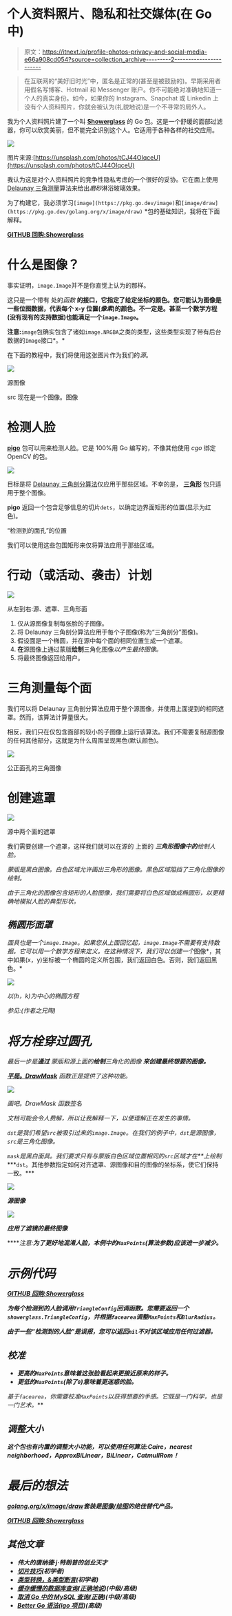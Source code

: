 # 个人资料照片、隐私和社交媒体(在 Go 中)

> 原文：<https://itnext.io/profile-photos-privacy-and-social-media-e66a908cd054?source=collection_archive---------2----------------------->

> 在互联网的“美好旧时光”中，匿名是正常的(甚至是被鼓励的)。早期采用者用假名写博客、Hotmail 和 Messenger 账户。你不可能绝对准确地知道一个人的真实身份。如今，如果你的 Instagram、Snapchat 或 Linkedin 上没有个人资料照片，你就会被认为(礼貌地说)是一个不寻常的局外人。

我为个人资料照片建了一个叫 [**Showerglass**](https://github.com/rocketlaunchr/showerglass) 的 Go 包。这是一个舒缓的面部过滤器，你可以欣赏美丽，但不能完全识别这个人。它适用于各种各样的社交应用。

![](img/24c384dbd03b5220d5aae70d0430c4a9.png)

图片来源:[https://unsplash.com/photos/tCJ44OIqceU](https://unsplash.com/photos/tCJ44OIqceU)

我认为这是对个人资料照片的竞争性隐私考虑的一个很好的妥协。它在面上使用 [Delaunay 三角测量](https://en.wikipedia.org/wiki/Delaunay_triangulation)算法来给出*磨砂*淋浴玻璃效果。

为了构建它，我必须学习`[image](https://pkg.go.dev/image)`和`[image/draw](https://pkg.go.dev/golang.org/x/image/draw)` *包的基础知识，我将在下面解释。

[**GITHUB 回购:Showerglass**](https://github.com/rocketlaunchr/showerglass)

# 什么是图像？

事实证明，`image.Image`并不是你直觉上认为的那样。

这只是一个带有 处的*函数* **的接口，它指定了给定坐标的颜色。您可能认为图像是一些位图数据，代表每个 x-y 位置(*像素*)的颜色。**不一定是**。甚至一个数学方程(没有现有的支持数据)也能满足一个`image.Image`。**

**注意:**`image`包确实包含了诸如`image.NRGBA`之类的类型，这些类型实现了带有后台数据的`Image`接口*。*

在下面的教程中，我们将使用这张图片作为我们的*源*。

![](img/b6ef692f63bd1bbf79013308c63bedbf.png)

源图像

src 现在是一个图像。图像

# 检测人脸

[**pigo**](https://github.com/esimov/pigo) 包可以用来检测人脸。它是 100%用 Go 编写的，不像其他使用 *cgo* 绑定 OpenCV 的包。

![](img/5c10cab685f605052468b9d10c0891d5.png)

目标是将 [Delaunay 三角剖分算法](https://en.wikipedia.org/wiki/Delaunay_triangulation)仅应用于那些区域。不幸的是， [**三角形**](https://github.com/esimov/triangle) 包只适用于整个图像。

**pigo** 返回一个包含足够信息的切片`dets`，以确定边界面矩形的位置(显示为红色)。

“检测到的面孔”的位置

我们可以使用这些包围矩形来仅将算法应用于那些区域。

# 行动（或活动、袭击）计划

![](img/0e555322121a5817add7cca252ce17ba.png)

从左到右:源、遮罩、三角形面

1.  仅从源图像复制每张脸的子图像。
2.  将 Delaunay 三角剖分算法应用于每个子图像(称为“三角剖分”图像)。
3.  假设面是一个椭圆，并在源中每个面的相同位置生成一个遮罩。
4.  **在**源图像上通过蒙版**绘制**三角化图像*以产生最终图像。*
5.  将最终图像返回给用户。

# 三角测量每个面

我们可以将 Delaunay 三角剖分算法应用于整个源图像，并使用上面提到的相同遮罩。然而，该算法计算量很大。

相反，我们只在仅包含面部的较小的子图像上运行该算法。我们不需要复制源图像的任何其他部分，这就是为什么周围呈现黑色(默认颜色)。

![](img/e20367427e099675c1db2302a7ff279e.png)

公正面孔的三角图像

# 创建遮罩

![](img/abcd5b260a1ce799a1234b0e1ebd924b.png)

源中两个面的遮罩

我们需要创建一个遮罩，这样我们就可以在源的 上面的 ***三角形图像中的****绘制人脸。*

*蒙版是黑白图像。白色区域允许画出三角形的图像。黑色区域阻挡了三角化图像的绘制。*

*由于三角化的图像包含矩形的人脸图像，我们需要将白色区域做成椭圆形，以更精确地模拟人脸的典型形状。*

## *椭圆形面罩*

*面具也是一个`image.Image`。如果您从上面回忆起，`image.Image`不需要有支持数据。它可以用一个数学方程来定义。在这种情况下，我们可以创建一个*图像*，其中如果(x，y)坐标被一个椭圆的定义所包围，我们返回白色。否则，我们返回黑色。*

*![](img/0768f6dcbd7e2106992a9a393cc552ce.png)*

*以(h，k)为中心的椭圆方程*

*参见:(作者之兄陶)*

# *将方栓穿过圆孔*

*最后一步是**通过** 蒙版和源上面的**绘制**三角化的图像 ***来创建最终想要的图像。****

*[**平局。DrawMask**](https://pkg.go.dev/golang.org/x/image/draw#DrawMask) 函数正是提供了这种功能。*

*![](img/c98ec81d98cc65c967ba8732c8cf65a3.png)*

*画吧。DrawMask 函数签名*

*文档可能会令人费解，所以让我解释一下，以便理解正在发生的事情。*

*`dst`是我们希望`src`被吸引过来的`image.Image`。在我们的例子中，`dst`是源图像，`src`是三角化图像。*

*`mask`是黑白面具。我们要求只有与蒙版白色区域位置相同的`src`区域才在**上绘制****`dst`。其他参数指定如何对齐遮罩、源图像和目的图像的坐标系，使它们保持一致。***

***![](img/b6ef692f63bd1bbf79013308c63bedbf.png)***

***源图像***

***![](img/e1c30aa0b691fc93bdcb046ada91a8a5.png)***

***应用了滤镜的最终图像***

*****注意:**为了更好地混淆人脸，本例中的`MaxPoints`(算法参数)应该进一步减少。***

# ***示例代码***

***[**GITHUB 回购:Showerglass**](https://github.com/rocketlaunchr/showerglass)***

***为每个检测到的人脸调用`TriangleConfig`回调函数。您需要返回一个`showerglass.TriangleConfig`，并根据`facearea`调整`MaxPoints`和`BlurRadius`。***

***由于一些“检测到的人脸”是误报，您可以返回`nil`不对该区域应用任何过滤器。***

## ***校准***

*   ***更高的`MaxPoints`意味着这张脸看起来更接近原来的样子。***
*   ***更低的`MaxPoints`(除了`0`)意味着更迷惑的脸。***

***基于`facearea`，你需要校准`MaxPoints`以获得想要的*手感*。它既是一门科学，也是一门艺术。***

## ***调整大小***

***这个包也有内置的调整大小功能，可以使用任何算法:Caire，nearest neighborhood，ApproxBiLinear，BiLinear，CatmullRom！***

# ***最后的想法***

***[golang.org/x/image/draw](https://pkg.go.dev/golang.org/x/image/draw)套装是[图像/绘图](https://pkg.go.dev/image/draw)的绝佳替代产品。***

***[**GITHUB 回购:Showerglass**](https://github.com/rocketlaunchr/showerglass)***

## ***其他文章***

*   ***伟大的唐纳德·j·特朗普的创业天才***
*   ***[切片技巧](https://medium.com/@rocketlaunchr.cloud/slice-tricks-in-go-1edc21ae9109)(初学者)***
*   ***[类型转换，&类型断言](https://medium.com/@rocketlaunchr.cloud/type-conversions-casting-type-assertions-fb295430e387)(初学者)***
*   ***[缓存缓慢的数据库查询(正确地说](https://medium.com/@rocketlaunchr.cloud/caching-slow-database-queries-1085d308a0c9))(中级/高级)***
*   ***[取消 Go 中的 MySQL 查询(正确](https://medium.com/@rocketlaunchr.cloud/canceling-mysql-in-go-827ed8f83b30))(中级/高级)***
*   ***[Better Go 语法(igo 项目)](https://medium.com/@rocketlaunchr.cloud/better-go-syntax-igo-project-6678fc65ff68)(高级)***